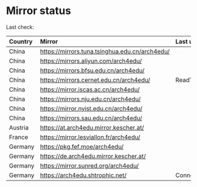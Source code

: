 <script src="./time.js"></script>
# Mirror status
Last check: <script type="text/javascript">localize(1754964260.24219);</script>

|Country|Mirror|Last update|
|:------|:-----|:----------|
|China|https://mirrors.tuna.tsinghua.edu.cn/arch4edu/|<script type="text/javascript">localize(1754938365);</script>|
|China|https://mirrors.aliyun.com/arch4edu/|<script type="text/javascript">localize(1754938365);</script>|
|China|https://mirrors.bfsu.edu.cn/arch4edu/|<script type="text/javascript">localize(1754938365);</script>|
|China|https://mirrors.cernet.edu.cn/arch4edu/|ReadTimeout|
|China|https://mirror.iscas.ac.cn/arch4edu/|<script type="text/javascript">localize(1754938365);</script>|
|China|https://mirrors.nju.edu.cn/arch4edu/|<script type="text/javascript">localize(1754938365);</script>|
|China|https://mirror.nyist.edu.cn/arch4edu/|<script type="text/javascript">localize(1754938365);</script>|
|China|https://mirrors.sau.edu.cn/arch4edu/|<script type="text/javascript">localize(1754895516);</script>|
|Austria|https://at.arch4edu.mirror.kescher.at/|<script type="text/javascript">localize(1754938365);</script>|
|France|https://mirror.lesviallon.fr/arch4edu/|<script type="text/javascript">localize(1754938365);</script>|
|Germany|https://pkg.fef.moe/arch4edu/|<script type="text/javascript">localize(1754938365);</script>|
|Germany|https://de.arch4edu.mirror.kescher.at/|<script type="text/javascript">localize(1754938365);</script>|
|Germany|https://mirror.sunred.org/arch4edu/|<script type="text/javascript">localize(1754938365);</script>|
|Germany|https://arch4edu.shtrophic.net/|ConnectionError|

<script src="./tablefilter/tablefilter.js"></script>
<script src="./table.js"></script>